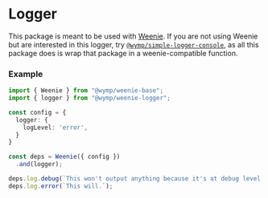 Logger
========================================================================================================================

This package is meant to be used with [Weenie](https://wymp.github.io/weenie). If you are not using Weenie but
are interested in this logger, try [`@wymp/simple-logger-console`](https://npmjs.com/package/@wymp/simple-logger-console),
as all this package does is wrap that package in a weenie-compatible function.

### Example

```ts
import { Weenie } from "@wymp/weenie-base";
import { logger } from "@wymp/weenie-logger";

const config = {
  logger: {
    logLevel: 'error',
  }
}

const deps = Weenie({ config })
  .and(logger);

deps.log.debug(`This won't output anything because it's at debug level.`);
deps.log.error(`This will.`);
```
